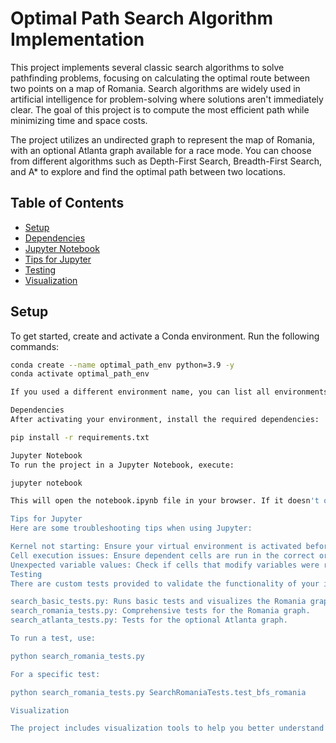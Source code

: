# Optimal Path Search Algorithm Implementation

This project implements several classic search algorithms to solve pathfinding problems, focusing on calculating the optimal route between two points on a map of Romania. Search algorithms are widely used in artificial intelligence for problem-solving where solutions aren't immediately clear. The goal of this project is to compute the most efficient path while minimizing time and space costs.

The project utilizes an undirected graph to represent the map of Romania, with an optional Atlanta graph available for a race mode. You can choose from different algorithms such as Depth-First Search, Breadth-First Search, and A* to explore and find the optimal path between two locations.

## Table of Contents
- [Setup](#setup)
- [Dependencies](#dependencies)
- [Jupyter Notebook](#jupyter-notebook)
- [Tips for Jupyter](#tips-for-jupyter)
- [Testing](#testing)
- [Visualization](#visualization)

## Setup

To get started, create and activate a Conda environment. Run the following commands:

```bash
conda create --name optimal_path_env python=3.9 -y
conda activate optimal_path_env

If you used a different environment name, you can list all environments with conda env list and ensure the correct one is activated.

Dependencies
After activating your environment, install the required dependencies:

pip install -r requirements.txt

Jupyter Notebook
To run the project in a Jupyter Notebook, execute:

jupyter notebook

This will open the notebook.ipynb file in your browser. If it doesn't open automatically, access it via http://localhost:8888.

Tips for Jupyter
Here are some troubleshooting tips when using Jupyter:

Kernel not starting: Ensure your virtual environment is activated before starting the notebook (conda activate optimal_path_env).
Cell execution issues: Ensure dependent cells are run in the correct order. Use the "Run All" command if needed to execute everything sequentially.
Unexpected variable values: Check if cells that modify variables were rerun unintentionally. Running cells in the wrong order can alter the flow of the program.
Testing
There are custom tests provided to validate the functionality of your implementation:

search_basic_tests.py: Runs basic tests and visualizes the Romania graph.
search_romania_tests.py: Comprehensive tests for the Romania graph.
search_atlanta_tests.py: Tests for the optional Atlanta graph.

To run a test, use:

python search_romania_tests.py

For a specific test:

python search_romania_tests.py SearchRomaniaTests.test_bfs_romania

Visualization

The project includes visualization tools to help you better understand the search process on the Romania and Atlanta graphs. You can visualize the graph and the path explored by running the provided tests, making it easier to debug and analyze algorithm performance.

